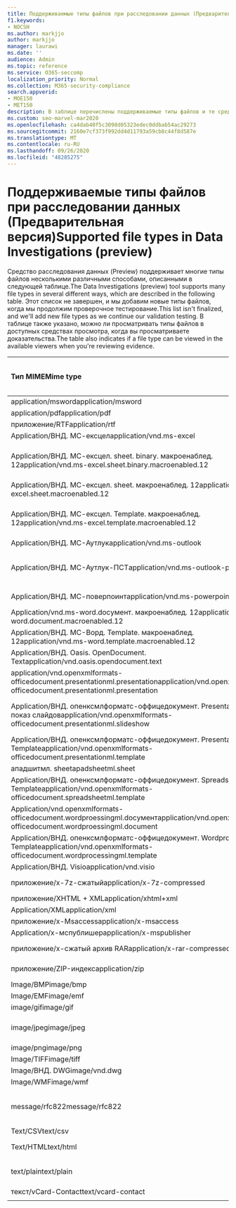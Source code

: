 ```yaml
---
title: Поддерживаемые типы файлов при расследовании данных (Предварительная версия)
f1.keywords:
- NOCSH
ms.author: markjjo
author: markjjo
manager: laurawi
ms.date: ''
audience: Admin
ms.topic: reference
ms.service: O365-seccomp
localization_priority: Normal
ms.collection: M365-security-compliance
search.appverid:
- MOE150
- MET150
description: В таблице перечислены поддерживаемые типы файлов и те средства просмотра, которые они могут просматривать при расследовании данных (Предварительная версия).
ms.custom: seo-marvel-mar2020
ms.openlocfilehash: ca4dab40f5c3098d05323edec0ddbab54ac29273
ms.sourcegitcommit: 2160e7cf373f992dd4d11793a59cb8c44f8d587e
ms.translationtype: MT
ms.contentlocale: ru-RU
ms.lasthandoff: 09/26/2020
ms.locfileid: "48285275"
---
```

# <a name="supported-file-types-in-data-investigations-preview"></a><span data-ttu-id="6b110-103">Поддерживаемые типы файлов при расследовании данных (Предварительная версия)</span><span class="sxs-lookup"><span data-stu-id="6b110-103">Supported file types in Data Investigations (preview)</span></span>

<span data-ttu-id="6b110-104">Средство расследования данных (Preview) поддерживает многие типы файлов несколькими различными способами, описанными в следующей таблице.</span><span class="sxs-lookup"><span data-stu-id="6b110-104">The Data Investigations (preview) tool supports many file types in several different ways, which are described in the following table.</span></span> <span data-ttu-id="6b110-105">Этот список не завершен, и мы добавим новые типы файлов, когда мы продолжим проверочное тестирование.</span><span class="sxs-lookup"><span data-stu-id="6b110-105">This list isn't finalized, and we'll add new file types as we continue our validation testing.</span></span> <span data-ttu-id="6b110-106">В таблице также указано, можно ли просматривать типы файлов в доступных средствах просмотра, когда вы просматриваете доказательства.</span><span class="sxs-lookup"><span data-stu-id="6b110-106">The table also indicates if a file type can be viewed in the available viewers when you're reviewing evidence.</span></span>

| <span data-ttu-id="6b110-107">Тип MIME</span><span class="sxs-lookup"><span data-stu-id="6b110-107">Mime type</span></span> | <span data-ttu-id="6b110-108">Класс File</span><span class="sxs-lookup"><span data-stu-id="6b110-108">File class</span></span> | <span data-ttu-id="6b110-109">Встроенное средство просмотра</span><span class="sxs-lookup"><span data-stu-id="6b110-109">Native viewer</span></span> | <span data-ttu-id="6b110-110">Средство просмотра текста</span><span class="sxs-lookup"><span data-stu-id="6b110-110">Text viewer</span></span> | <span data-ttu-id="6b110-111">Средство просмотра примечаний</span><span class="sxs-lookup"><span data-stu-id="6b110-111">Annotate viewer</span></span> | <span data-ttu-id="6b110-112">Извлечение контейнера</span><span class="sxs-lookup"><span data-stu-id="6b110-112">Container extraction</span></span> | <span data-ttu-id="6b110-113">Расширения</span><span class="sxs-lookup"><span data-stu-id="6b110-113">Extensions</span></span> |
|:------|:------|:------|:------|:------|:------|:------|
|<span data-ttu-id="6b110-114">application/msword</span><span class="sxs-lookup"><span data-stu-id="6b110-114">application/msword</span></span> | <span data-ttu-id="6b110-115">Документ</span><span class="sxs-lookup"><span data-stu-id="6b110-115">Document</span></span> | <span data-ttu-id="6b110-116">Да</span><span class="sxs-lookup"><span data-stu-id="6b110-116">Yes</span></span> | <span data-ttu-id="6b110-117">Да</span><span class="sxs-lookup"><span data-stu-id="6b110-117">Yes</span></span> | <span data-ttu-id="6b110-118">Да</span><span class="sxs-lookup"><span data-stu-id="6b110-118">Yes</span></span> | <span data-ttu-id="6b110-119">Нет</span><span class="sxs-lookup"><span data-stu-id="6b110-119">No</span></span> | <span data-ttu-id="6b110-120">. doc;. dat</span><span class="sxs-lookup"><span data-stu-id="6b110-120">.doc; .dat</span></span> |
|<span data-ttu-id="6b110-121">application/pdf</span><span class="sxs-lookup"><span data-stu-id="6b110-121">application/pdf</span></span> | <span data-ttu-id="6b110-122">Документ</span><span class="sxs-lookup"><span data-stu-id="6b110-122">Document</span></span> | <span data-ttu-id="6b110-123">Да</span><span class="sxs-lookup"><span data-stu-id="6b110-123">Yes</span></span> | <span data-ttu-id="6b110-124">Да</span><span class="sxs-lookup"><span data-stu-id="6b110-124">Yes</span></span> | <span data-ttu-id="6b110-125">Да</span><span class="sxs-lookup"><span data-stu-id="6b110-125">Yes</span></span> | <span data-ttu-id="6b110-126">Нет</span><span class="sxs-lookup"><span data-stu-id="6b110-126">No</span></span> | <span data-ttu-id="6b110-127">PDF</span><span class="sxs-lookup"><span data-stu-id="6b110-127">.pdf</span></span> |
|<span data-ttu-id="6b110-128">приложение/RTF</span><span class="sxs-lookup"><span data-stu-id="6b110-128">application/rtf</span></span> | <span data-ttu-id="6b110-129">Документ</span><span class="sxs-lookup"><span data-stu-id="6b110-129">Document</span></span> | <span data-ttu-id="6b110-130">Да</span><span class="sxs-lookup"><span data-stu-id="6b110-130">Yes</span></span> | <span data-ttu-id="6b110-131">Да</span><span class="sxs-lookup"><span data-stu-id="6b110-131">Yes</span></span> | <span data-ttu-id="6b110-132">Да</span><span class="sxs-lookup"><span data-stu-id="6b110-132">Yes</span></span> | <span data-ttu-id="6b110-133">Нет</span><span class="sxs-lookup"><span data-stu-id="6b110-133">No</span></span> | <span data-ttu-id="6b110-134">RTF; DOC</span><span class="sxs-lookup"><span data-stu-id="6b110-134">.rtf; .doc</span></span> |
|<span data-ttu-id="6b110-135">Application/ВНД. МС-ексцел</span><span class="sxs-lookup"><span data-stu-id="6b110-135">application/vnd.ms-excel</span></span> | <span data-ttu-id="6b110-136">Документ</span><span class="sxs-lookup"><span data-stu-id="6b110-136">Document</span></span> | <span data-ttu-id="6b110-137">Да</span><span class="sxs-lookup"><span data-stu-id="6b110-137">Yes</span></span> | <span data-ttu-id="6b110-138">Да</span><span class="sxs-lookup"><span data-stu-id="6b110-138">Yes</span></span> | <span data-ttu-id="6b110-139">Да</span><span class="sxs-lookup"><span data-stu-id="6b110-139">Yes</span></span> | <span data-ttu-id="6b110-140">Нет</span><span class="sxs-lookup"><span data-stu-id="6b110-140">No</span></span> | <span data-ttu-id="6b110-141">XLS; dat</span><span class="sxs-lookup"><span data-stu-id="6b110-141">.xls; .dat</span></span> |
|<span data-ttu-id="6b110-142">Application/ВНД. МС-ексцел. sheet. binary. макроенаблед. 12</span><span class="sxs-lookup"><span data-stu-id="6b110-142">application/vnd.ms-excel.sheet.binary.macroenabled.12</span></span> | <span data-ttu-id="6b110-143">Производительность и формат открытого документа</span><span class="sxs-lookup"><span data-stu-id="6b110-143">Productivity / Open Document Format</span></span> | <span data-ttu-id="6b110-144">Да</span><span class="sxs-lookup"><span data-stu-id="6b110-144">Yes</span></span> | <span data-ttu-id="6b110-145">Да</span><span class="sxs-lookup"><span data-stu-id="6b110-145">Yes</span></span> | <span data-ttu-id="6b110-146">Нет</span><span class="sxs-lookup"><span data-stu-id="6b110-146">No</span></span> | <span data-ttu-id="6b110-147">Нет</span><span class="sxs-lookup"><span data-stu-id="6b110-147">No</span></span> | <span data-ttu-id="6b110-148">. xlsb</span><span class="sxs-lookup"><span data-stu-id="6b110-148">.xlsb</span></span> |
|<span data-ttu-id="6b110-149">Application/ВНД. МС-ексцел. sheet. макроенаблед. 12</span><span class="sxs-lookup"><span data-stu-id="6b110-149">application/vnd.ms-excel.sheet.macroenabled.12</span></span> | <span data-ttu-id="6b110-150">Документ</span><span class="sxs-lookup"><span data-stu-id="6b110-150">Document</span></span> | <span data-ttu-id="6b110-151">Да</span><span class="sxs-lookup"><span data-stu-id="6b110-151">Yes</span></span> | <span data-ttu-id="6b110-152">Да</span><span class="sxs-lookup"><span data-stu-id="6b110-152">Yes</span></span> | <span data-ttu-id="6b110-153">Да</span><span class="sxs-lookup"><span data-stu-id="6b110-153">Yes</span></span> | <span data-ttu-id="6b110-154">Нет</span><span class="sxs-lookup"><span data-stu-id="6b110-154">No</span></span> | <span data-ttu-id="6b110-155">. xlsm</span><span class="sxs-lookup"><span data-stu-id="6b110-155">.xlsm</span></span> |
|<span data-ttu-id="6b110-156">Application/ВНД. МС-ексцел. Template. макроенаблед. 12</span><span class="sxs-lookup"><span data-stu-id="6b110-156">application/vnd.ms-excel.template.macroenabled.12</span></span> | <span data-ttu-id="6b110-157">Производительность и формат открытого документа</span><span class="sxs-lookup"><span data-stu-id="6b110-157">Productivity / Open Document Format</span></span> | <span data-ttu-id="6b110-158">Нет</span><span class="sxs-lookup"><span data-stu-id="6b110-158">No</span></span> | <span data-ttu-id="6b110-159">Да</span><span class="sxs-lookup"><span data-stu-id="6b110-159">Yes</span></span> | <span data-ttu-id="6b110-160">Нет</span><span class="sxs-lookup"><span data-stu-id="6b110-160">No</span></span> | <span data-ttu-id="6b110-161">Нет</span><span class="sxs-lookup"><span data-stu-id="6b110-161">No</span></span> | <span data-ttu-id="6b110-162">. xltm</span><span class="sxs-lookup"><span data-stu-id="6b110-162">.xltm</span></span> |
|<span data-ttu-id="6b110-163">Application/ВНД. МС-Аутлук</span><span class="sxs-lookup"><span data-stu-id="6b110-163">application/vnd.ms-outlook</span></span> | <span data-ttu-id="6b110-164">Эффективность</span><span class="sxs-lookup"><span data-stu-id="6b110-164">Productivity</span></span> | <span data-ttu-id="6b110-165">Нет</span><span class="sxs-lookup"><span data-stu-id="6b110-165">No</span></span> | <span data-ttu-id="6b110-166">Нет</span><span class="sxs-lookup"><span data-stu-id="6b110-166">No</span></span> | <span data-ttu-id="6b110-167">Нет</span><span class="sxs-lookup"><span data-stu-id="6b110-167">No</span></span> | <span data-ttu-id="6b110-168">Нет</span><span class="sxs-lookup"><span data-stu-id="6b110-168">No</span></span> | <span data-ttu-id="6b110-169">. MSG</span><span class="sxs-lookup"><span data-stu-id="6b110-169">.msg</span></span> |
|<span data-ttu-id="6b110-170">Application/ВНД. МС-Аутлук-ПСТ</span><span class="sxs-lookup"><span data-stu-id="6b110-170">application/vnd.ms-outlook-pst</span></span> | <span data-ttu-id="6b110-171">Производительность и совместная работа</span><span class="sxs-lookup"><span data-stu-id="6b110-171">Productivity / Collaboration</span></span> | <span data-ttu-id="6b110-172">Нет</span><span class="sxs-lookup"><span data-stu-id="6b110-172">No</span></span> | <span data-ttu-id="6b110-173">Нет</span><span class="sxs-lookup"><span data-stu-id="6b110-173">No</span></span> | <span data-ttu-id="6b110-174">Нет</span><span class="sxs-lookup"><span data-stu-id="6b110-174">No</span></span> | <span data-ttu-id="6b110-175">Да</span><span class="sxs-lookup"><span data-stu-id="6b110-175">Yes</span></span> | <span data-ttu-id="6b110-176">PST-файл</span><span class="sxs-lookup"><span data-stu-id="6b110-176">.pst</span></span> |
|<span data-ttu-id="6b110-177">Application/ВНД. МС-поверпоинт</span><span class="sxs-lookup"><span data-stu-id="6b110-177">application/vnd.ms-powerpoint</span></span> | <span data-ttu-id="6b110-178">Документ</span><span class="sxs-lookup"><span data-stu-id="6b110-178">Document</span></span> | <span data-ttu-id="6b110-179">Да</span><span class="sxs-lookup"><span data-stu-id="6b110-179">Yes</span></span> | <span data-ttu-id="6b110-180">Да</span><span class="sxs-lookup"><span data-stu-id="6b110-180">Yes</span></span> | <span data-ttu-id="6b110-181">Да</span><span class="sxs-lookup"><span data-stu-id="6b110-181">Yes</span></span> | <span data-ttu-id="6b110-182">Нет</span><span class="sxs-lookup"><span data-stu-id="6b110-182">No</span></span> | <span data-ttu-id="6b110-183">PPT; PPS;. pot</span><span class="sxs-lookup"><span data-stu-id="6b110-183">.ppt; .pps; .pot</span></span> |
|<span data-ttu-id="6b110-184">Application/vnd.ms-word.docумент. макроенаблед. 12</span><span class="sxs-lookup"><span data-stu-id="6b110-184">application/vnd.ms-word.document.macroenabled.12</span></span> | <span data-ttu-id="6b110-185">Документ</span><span class="sxs-lookup"><span data-stu-id="6b110-185">Document</span></span> | <span data-ttu-id="6b110-186">Да</span><span class="sxs-lookup"><span data-stu-id="6b110-186">Yes</span></span> | <span data-ttu-id="6b110-187">Да</span><span class="sxs-lookup"><span data-stu-id="6b110-187">Yes</span></span> | <span data-ttu-id="6b110-188">Да</span><span class="sxs-lookup"><span data-stu-id="6b110-188">Yes</span></span> | <span data-ttu-id="6b110-189">Нет</span><span class="sxs-lookup"><span data-stu-id="6b110-189">No</span></span> | <span data-ttu-id="6b110-190">DOCM</span><span class="sxs-lookup"><span data-stu-id="6b110-190">.docm</span></span> |
|<span data-ttu-id="6b110-191">Application/ВНД. МС-Ворд. Template. макроенаблед. 12</span><span class="sxs-lookup"><span data-stu-id="6b110-191">application/vnd.ms-word.template.macroenabled.12</span></span> | <span data-ttu-id="6b110-192">Документ</span><span class="sxs-lookup"><span data-stu-id="6b110-192">Document</span></span> | <span data-ttu-id="6b110-193">Да</span><span class="sxs-lookup"><span data-stu-id="6b110-193">Yes</span></span> | <span data-ttu-id="6b110-194">Да</span><span class="sxs-lookup"><span data-stu-id="6b110-194">Yes</span></span> | <span data-ttu-id="6b110-195">Да</span><span class="sxs-lookup"><span data-stu-id="6b110-195">Yes</span></span> | <span data-ttu-id="6b110-196">Нет</span><span class="sxs-lookup"><span data-stu-id="6b110-196">No</span></span> | <span data-ttu-id="6b110-197">. dotm</span><span class="sxs-lookup"><span data-stu-id="6b110-197">.dotm</span></span> |
|<span data-ttu-id="6b110-198">Application/ВНД. Oasis. OpenDocument. Text</span><span class="sxs-lookup"><span data-stu-id="6b110-198">application/vnd.oasis.opendocument.text</span></span> | <span data-ttu-id="6b110-199">Документ</span><span class="sxs-lookup"><span data-stu-id="6b110-199">Document</span></span> | <span data-ttu-id="6b110-200">Да</span><span class="sxs-lookup"><span data-stu-id="6b110-200">Yes</span></span> | <span data-ttu-id="6b110-201">Да</span><span class="sxs-lookup"><span data-stu-id="6b110-201">Yes</span></span> | <span data-ttu-id="6b110-202">Да</span><span class="sxs-lookup"><span data-stu-id="6b110-202">Yes</span></span> | <span data-ttu-id="6b110-203">Нет</span><span class="sxs-lookup"><span data-stu-id="6b110-203">No</span></span> | <span data-ttu-id="6b110-204">Detection</span><span class="sxs-lookup"><span data-stu-id="6b110-204">.odt;</span></span>  |
|<span data-ttu-id="6b110-205">application/vnd.openxmlformats-officedocument.presentationml.presentation</span><span class="sxs-lookup"><span data-stu-id="6b110-205">application/vnd.openxmlformats-officedocument.presentationml.presentation</span></span> | <span data-ttu-id="6b110-206">Документ</span><span class="sxs-lookup"><span data-stu-id="6b110-206">Document</span></span> | <span data-ttu-id="6b110-207">Да</span><span class="sxs-lookup"><span data-stu-id="6b110-207">Yes</span></span> | <span data-ttu-id="6b110-208">Да</span><span class="sxs-lookup"><span data-stu-id="6b110-208">Yes</span></span> | <span data-ttu-id="6b110-209">Да</span><span class="sxs-lookup"><span data-stu-id="6b110-209">Yes</span></span> | <span data-ttu-id="6b110-210">Нет</span><span class="sxs-lookup"><span data-stu-id="6b110-210">No</span></span> | <span data-ttu-id="6b110-211">PPTX</span><span class="sxs-lookup"><span data-stu-id="6b110-211">.pptx</span></span> |
|<span data-ttu-id="6b110-212">Application/ВНД. опенксмлформатс-оффицедокумент. PresentationML. показ слайдов</span><span class="sxs-lookup"><span data-stu-id="6b110-212">application/vnd.openxmlformats-officedocument.presentationml.slideshow</span></span> | <span data-ttu-id="6b110-213">Производительность и формат открытого документа</span><span class="sxs-lookup"><span data-stu-id="6b110-213">Productivity / Open Document Format</span></span> | <span data-ttu-id="6b110-214">Да</span><span class="sxs-lookup"><span data-stu-id="6b110-214">Yes</span></span> | <span data-ttu-id="6b110-215">Да</span><span class="sxs-lookup"><span data-stu-id="6b110-215">Yes</span></span> | <span data-ttu-id="6b110-216">Да</span><span class="sxs-lookup"><span data-stu-id="6b110-216">Yes</span></span> | <span data-ttu-id="6b110-217">Нет</span><span class="sxs-lookup"><span data-stu-id="6b110-217">No</span></span> | <span data-ttu-id="6b110-218">. ppsx</span><span class="sxs-lookup"><span data-stu-id="6b110-218">.ppsx</span></span> |
|<span data-ttu-id="6b110-219">Application/ВНД. опенксмлформатс-оффицедокумент. PresentationML. Template</span><span class="sxs-lookup"><span data-stu-id="6b110-219">application/vnd.openxmlformats-officedocument.presentationml.template</span></span> | <span data-ttu-id="6b110-220">Документ</span><span class="sxs-lookup"><span data-stu-id="6b110-220">Document</span></span> | <span data-ttu-id="6b110-221">Да</span><span class="sxs-lookup"><span data-stu-id="6b110-221">Yes</span></span> | <span data-ttu-id="6b110-222">Да</span><span class="sxs-lookup"><span data-stu-id="6b110-222">Yes</span></span> | <span data-ttu-id="6b110-223">Да</span><span class="sxs-lookup"><span data-stu-id="6b110-223">Yes</span></span> | <span data-ttu-id="6b110-224">Нет</span><span class="sxs-lookup"><span data-stu-id="6b110-224">No</span></span> | <span data-ttu-id="6b110-225">. potx</span><span class="sxs-lookup"><span data-stu-id="6b110-225">.potx</span></span> |
| <span data-ttu-id="6b110-226">ападшитмл. sheet</span><span class="sxs-lookup"><span data-stu-id="6b110-226">apadsheetml.sheet</span></span> | <span data-ttu-id="6b110-227">Документ</span><span class="sxs-lookup"><span data-stu-id="6b110-227">Document</span></span> | <span data-ttu-id="6b110-228">Да</span><span class="sxs-lookup"><span data-stu-id="6b110-228">Yes</span></span> | <span data-ttu-id="6b110-229">Да</span><span class="sxs-lookup"><span data-stu-id="6b110-229">Yes</span></span> | <span data-ttu-id="6b110-230">Да</span><span class="sxs-lookup"><span data-stu-id="6b110-230">Yes</span></span> | <span data-ttu-id="6b110-231">Нет</span><span class="sxs-lookup"><span data-stu-id="6b110-231">No</span></span> | <span data-ttu-id="6b110-232">XLSX</span><span class="sxs-lookup"><span data-stu-id="6b110-232">.xlsx</span></span> |
|<span data-ttu-id="6b110-233">Application/ВНД. опенксмлформатс-оффицедокумент. SpreadsheetML. Template</span><span class="sxs-lookup"><span data-stu-id="6b110-233">application/vnd.openxmlformats-officedocument.spreadsheetml.template</span></span> | <span data-ttu-id="6b110-234">Документ</span><span class="sxs-lookup"><span data-stu-id="6b110-234">Document</span></span> | <span data-ttu-id="6b110-235">Да</span><span class="sxs-lookup"><span data-stu-id="6b110-235">Yes</span></span> | <span data-ttu-id="6b110-236">Да</span><span class="sxs-lookup"><span data-stu-id="6b110-236">Yes</span></span> | <span data-ttu-id="6b110-237">Да</span><span class="sxs-lookup"><span data-stu-id="6b110-237">Yes</span></span> | <span data-ttu-id="6b110-238">Нет</span><span class="sxs-lookup"><span data-stu-id="6b110-238">No</span></span> | <span data-ttu-id="6b110-239">. xltx</span><span class="sxs-lookup"><span data-stu-id="6b110-239">.xltx</span></span> |
|<span data-ttu-id="6b110-240">Application/vnd.openxmlformats-officedocument.wordproessingml.docумент</span><span class="sxs-lookup"><span data-stu-id="6b110-240">application/vnd.openxmlformats-officedocument.wordproessingml.document</span></span> | <span data-ttu-id="6b110-241">Документ</span><span class="sxs-lookup"><span data-stu-id="6b110-241">Document</span></span> | <span data-ttu-id="6b110-242">Да</span><span class="sxs-lookup"><span data-stu-id="6b110-242">Yes</span></span> | <span data-ttu-id="6b110-243">Да</span><span class="sxs-lookup"><span data-stu-id="6b110-243">Yes</span></span> | <span data-ttu-id="6b110-244">Да</span><span class="sxs-lookup"><span data-stu-id="6b110-244">Yes</span></span> | <span data-ttu-id="6b110-245">Нет</span><span class="sxs-lookup"><span data-stu-id="6b110-245">No</span></span> | <span data-ttu-id="6b110-246">DOCX</span><span class="sxs-lookup"><span data-stu-id="6b110-246">.docx</span></span> |
|<span data-ttu-id="6b110-247">Application/ВНД. опенксмлформатс-оффицедокумент. WordprocessingML. Template</span><span class="sxs-lookup"><span data-stu-id="6b110-247">application/vnd.openxmlformats-officedocument.wordprocessingml.template</span></span> | <span data-ttu-id="6b110-248">Документ</span><span class="sxs-lookup"><span data-stu-id="6b110-248">Document</span></span> | <span data-ttu-id="6b110-249">Да</span><span class="sxs-lookup"><span data-stu-id="6b110-249">Yes</span></span> | <span data-ttu-id="6b110-250">Да</span><span class="sxs-lookup"><span data-stu-id="6b110-250">Yes</span></span> | <span data-ttu-id="6b110-251">Да</span><span class="sxs-lookup"><span data-stu-id="6b110-251">Yes</span></span> | <span data-ttu-id="6b110-252">Нет</span><span class="sxs-lookup"><span data-stu-id="6b110-252">No</span></span> | <span data-ttu-id="6b110-253">. dotx</span><span class="sxs-lookup"><span data-stu-id="6b110-253">.dotx</span></span> |
|<span data-ttu-id="6b110-254">Application/ВНД. Visio</span><span class="sxs-lookup"><span data-stu-id="6b110-254">application/vnd.visio</span></span> | <span data-ttu-id="6b110-255">Документ</span><span class="sxs-lookup"><span data-stu-id="6b110-255">Document</span></span> | <span data-ttu-id="6b110-256">Да</span><span class="sxs-lookup"><span data-stu-id="6b110-256">Yes</span></span> | <span data-ttu-id="6b110-257">Да</span><span class="sxs-lookup"><span data-stu-id="6b110-257">Yes</span></span> | <span data-ttu-id="6b110-258">Да</span><span class="sxs-lookup"><span data-stu-id="6b110-258">Yes</span></span> | <span data-ttu-id="6b110-259">Нет</span><span class="sxs-lookup"><span data-stu-id="6b110-259">No</span></span> | <span data-ttu-id="6b110-260">. VSD</span><span class="sxs-lookup"><span data-stu-id="6b110-260">.vsd</span></span> |
|<span data-ttu-id="6b110-261">приложение/x-7z-сжатый</span><span class="sxs-lookup"><span data-stu-id="6b110-261">application/x-7z-compressed</span></span> | <span data-ttu-id="6b110-262">Архив/контейнер</span><span class="sxs-lookup"><span data-stu-id="6b110-262">Archive / Container</span></span> | <span data-ttu-id="6b110-263">Нет</span><span class="sxs-lookup"><span data-stu-id="6b110-263">No</span></span> | <span data-ttu-id="6b110-264">Нет</span><span class="sxs-lookup"><span data-stu-id="6b110-264">No</span></span> | <span data-ttu-id="6b110-265">Нет</span><span class="sxs-lookup"><span data-stu-id="6b110-265">No</span></span> | <span data-ttu-id="6b110-266">Да</span><span class="sxs-lookup"><span data-stu-id="6b110-266">Yes</span></span> | <span data-ttu-id="6b110-267">.7z</span><span class="sxs-lookup"><span data-stu-id="6b110-267">.7z</span></span> |
|<span data-ttu-id="6b110-268">приложение/XHTML + XML</span><span class="sxs-lookup"><span data-stu-id="6b110-268">application/xhtml+xml</span></span> | <span data-ttu-id="6b110-269">Документ</span><span class="sxs-lookup"><span data-stu-id="6b110-269">Document</span></span> | <span data-ttu-id="6b110-270">Да</span><span class="sxs-lookup"><span data-stu-id="6b110-270">Yes</span></span> | <span data-ttu-id="6b110-271">Да</span><span class="sxs-lookup"><span data-stu-id="6b110-271">Yes</span></span> | <span data-ttu-id="6b110-272">Да</span><span class="sxs-lookup"><span data-stu-id="6b110-272">Yes</span></span> | <span data-ttu-id="6b110-273">Нет</span><span class="sxs-lookup"><span data-stu-id="6b110-273">No</span></span> | <span data-ttu-id="6b110-274">. XHTML</span><span class="sxs-lookup"><span data-stu-id="6b110-274">.xhtml</span></span> |
|<span data-ttu-id="6b110-275">Application/XML</span><span class="sxs-lookup"><span data-stu-id="6b110-275">application/xml</span></span> | <span data-ttu-id="6b110-276">Документ</span><span class="sxs-lookup"><span data-stu-id="6b110-276">Document</span></span> | <span data-ttu-id="6b110-277">Да</span><span class="sxs-lookup"><span data-stu-id="6b110-277">Yes</span></span> | <span data-ttu-id="6b110-278">Да</span><span class="sxs-lookup"><span data-stu-id="6b110-278">Yes</span></span> | <span data-ttu-id="6b110-279">Да</span><span class="sxs-lookup"><span data-stu-id="6b110-279">Yes</span></span> | <span data-ttu-id="6b110-280">Нет</span><span class="sxs-lookup"><span data-stu-id="6b110-280">No</span></span> | <span data-ttu-id="6b110-281">. XML</span><span class="sxs-lookup"><span data-stu-id="6b110-281">.xml</span></span> |
|<span data-ttu-id="6b110-282">приложение/x-Msaccess</span><span class="sxs-lookup"><span data-stu-id="6b110-282">application/x-msaccess</span></span> | <span data-ttu-id="6b110-283">Документ</span><span class="sxs-lookup"><span data-stu-id="6b110-283">Document</span></span> | <span data-ttu-id="6b110-284">Да</span><span class="sxs-lookup"><span data-stu-id="6b110-284">Yes</span></span> | <span data-ttu-id="6b110-285">Да</span><span class="sxs-lookup"><span data-stu-id="6b110-285">Yes</span></span> | <span data-ttu-id="6b110-286">Да</span><span class="sxs-lookup"><span data-stu-id="6b110-286">Yes</span></span> | <span data-ttu-id="6b110-287">Нет</span><span class="sxs-lookup"><span data-stu-id="6b110-287">No</span></span> | <span data-ttu-id="6b110-288">. mdb</span><span class="sxs-lookup"><span data-stu-id="6b110-288">.mdb</span></span> |
|<span data-ttu-id="6b110-289">Application/x-мспублишер</span><span class="sxs-lookup"><span data-stu-id="6b110-289">application/x-mspublisher</span></span> | <span data-ttu-id="6b110-290">Документ</span><span class="sxs-lookup"><span data-stu-id="6b110-290">Document</span></span> | <span data-ttu-id="6b110-291">Да</span><span class="sxs-lookup"><span data-stu-id="6b110-291">Yes</span></span> | <span data-ttu-id="6b110-292">Да</span><span class="sxs-lookup"><span data-stu-id="6b110-292">Yes</span></span> | <span data-ttu-id="6b110-293">Да</span><span class="sxs-lookup"><span data-stu-id="6b110-293">Yes</span></span> | <span data-ttu-id="6b110-294">Нет</span><span class="sxs-lookup"><span data-stu-id="6b110-294">No</span></span> | <span data-ttu-id="6b110-295">. pub</span><span class="sxs-lookup"><span data-stu-id="6b110-295">.pub</span></span> |
|<span data-ttu-id="6b110-296">приложение/x-сжатый архив RAR</span><span class="sxs-lookup"><span data-stu-id="6b110-296">application/x-rar-compressed</span></span> | <span data-ttu-id="6b110-297">Архив/контейнер</span><span class="sxs-lookup"><span data-stu-id="6b110-297">Archive / Container</span></span> | <span data-ttu-id="6b110-298">Нет</span><span class="sxs-lookup"><span data-stu-id="6b110-298">No</span></span> | <span data-ttu-id="6b110-299">Нет</span><span class="sxs-lookup"><span data-stu-id="6b110-299">No</span></span> | <span data-ttu-id="6b110-300">Нет</span><span class="sxs-lookup"><span data-stu-id="6b110-300">No</span></span> | <span data-ttu-id="6b110-301">Да</span><span class="sxs-lookup"><span data-stu-id="6b110-301">Yes</span></span> | <span data-ttu-id="6b110-302">. rar</span><span class="sxs-lookup"><span data-stu-id="6b110-302">.rar</span></span> |
| <span data-ttu-id="6b110-303">приложение/ZIP-индекс</span><span class="sxs-lookup"><span data-stu-id="6b110-303">application/zip</span></span> | <span data-ttu-id="6b110-304">Архив/контейнер</span><span class="sxs-lookup"><span data-stu-id="6b110-304">Archive / Container</span></span> | <span data-ttu-id="6b110-305">Нет</span><span class="sxs-lookup"><span data-stu-id="6b110-305">No</span></span> | <span data-ttu-id="6b110-306">Нет</span><span class="sxs-lookup"><span data-stu-id="6b110-306">No</span></span> | <span data-ttu-id="6b110-307">Нет</span><span class="sxs-lookup"><span data-stu-id="6b110-307">No</span></span> | <span data-ttu-id="6b110-308">Да</span><span class="sxs-lookup"><span data-stu-id="6b110-308">Yes</span></span> | <span data-ttu-id="6b110-309">ZIP</span><span class="sxs-lookup"><span data-stu-id="6b110-309">.zip</span></span> |
|<span data-ttu-id="6b110-310">Image/BMP</span><span class="sxs-lookup"><span data-stu-id="6b110-310">image/bmp</span></span> | <span data-ttu-id="6b110-311">Изображение</span><span class="sxs-lookup"><span data-stu-id="6b110-311">Image</span></span> | <span data-ttu-id="6b110-312">Да</span><span class="sxs-lookup"><span data-stu-id="6b110-312">Yes</span></span> | <span data-ttu-id="6b110-313">Да</span><span class="sxs-lookup"><span data-stu-id="6b110-313">Yes</span></span> | <span data-ttu-id="6b110-314">Да</span><span class="sxs-lookup"><span data-stu-id="6b110-314">Yes</span></span> | <span data-ttu-id="6b110-315">Нет</span><span class="sxs-lookup"><span data-stu-id="6b110-315">No</span></span> | <span data-ttu-id="6b110-316">BMP</span><span class="sxs-lookup"><span data-stu-id="6b110-316">.bmp</span></span> |
|<span data-ttu-id="6b110-317">Image/EMF</span><span class="sxs-lookup"><span data-stu-id="6b110-317">image/emf</span></span> | <span data-ttu-id="6b110-318">Изображение</span><span class="sxs-lookup"><span data-stu-id="6b110-318">Image</span></span> | <span data-ttu-id="6b110-319">Да</span><span class="sxs-lookup"><span data-stu-id="6b110-319">Yes</span></span> | <span data-ttu-id="6b110-320">Да</span><span class="sxs-lookup"><span data-stu-id="6b110-320">Yes</span></span> | <span data-ttu-id="6b110-321">Да</span><span class="sxs-lookup"><span data-stu-id="6b110-321">Yes</span></span> | <span data-ttu-id="6b110-322">Нет</span><span class="sxs-lookup"><span data-stu-id="6b110-322">No</span></span> | <span data-ttu-id="6b110-323">EMF</span><span class="sxs-lookup"><span data-stu-id="6b110-323">.emf</span></span> |
|<span data-ttu-id="6b110-324">image/gif</span><span class="sxs-lookup"><span data-stu-id="6b110-324">image/gif</span></span> | <span data-ttu-id="6b110-325">Документ</span><span class="sxs-lookup"><span data-stu-id="6b110-325">Document</span></span> | <span data-ttu-id="6b110-326">Да</span><span class="sxs-lookup"><span data-stu-id="6b110-326">Yes</span></span> | <span data-ttu-id="6b110-327">Да</span><span class="sxs-lookup"><span data-stu-id="6b110-327">Yes</span></span> | <span data-ttu-id="6b110-328">Да</span><span class="sxs-lookup"><span data-stu-id="6b110-328">Yes</span></span> | <span data-ttu-id="6b110-329">Нет</span><span class="sxs-lookup"><span data-stu-id="6b110-329">No</span></span> | <span data-ttu-id="6b110-330">GIF</span><span class="sxs-lookup"><span data-stu-id="6b110-330">.gif</span></span> |
|<span data-ttu-id="6b110-331">image/jpeg</span><span class="sxs-lookup"><span data-stu-id="6b110-331">image/jpeg</span></span> | <span data-ttu-id="6b110-332">Изображение</span><span class="sxs-lookup"><span data-stu-id="6b110-332">Image</span></span> | <span data-ttu-id="6b110-333">Да</span><span class="sxs-lookup"><span data-stu-id="6b110-333">Yes</span></span> | <span data-ttu-id="6b110-334">Да</span><span class="sxs-lookup"><span data-stu-id="6b110-334">Yes</span></span> | <span data-ttu-id="6b110-335">Да</span><span class="sxs-lookup"><span data-stu-id="6b110-335">Yes</span></span> | <span data-ttu-id="6b110-336">Нет</span><span class="sxs-lookup"><span data-stu-id="6b110-336">No</span></span> | <span data-ttu-id="6b110-337">JPG;. JPEG;. dat;. жпгт</span><span class="sxs-lookup"><span data-stu-id="6b110-337">.jpg; .jpeg; .dat; .jpgt</span></span> |
|<span data-ttu-id="6b110-338">image/png</span><span class="sxs-lookup"><span data-stu-id="6b110-338">image/png</span></span> | <span data-ttu-id="6b110-339">Изображение</span><span class="sxs-lookup"><span data-stu-id="6b110-339">Image</span></span> | <span data-ttu-id="6b110-340">Да</span><span class="sxs-lookup"><span data-stu-id="6b110-340">Yes</span></span> | <span data-ttu-id="6b110-341">Да</span><span class="sxs-lookup"><span data-stu-id="6b110-341">Yes</span></span> | <span data-ttu-id="6b110-342">Да</span><span class="sxs-lookup"><span data-stu-id="6b110-342">Yes</span></span> | <span data-ttu-id="6b110-343">Нет</span><span class="sxs-lookup"><span data-stu-id="6b110-343">No</span></span> | <span data-ttu-id="6b110-344">PNG</span><span class="sxs-lookup"><span data-stu-id="6b110-344">.png</span></span> |
|<span data-ttu-id="6b110-345">Image/TIFF</span><span class="sxs-lookup"><span data-stu-id="6b110-345">image/tiff</span></span> | <span data-ttu-id="6b110-346">Изображение</span><span class="sxs-lookup"><span data-stu-id="6b110-346">Image</span></span> | <span data-ttu-id="6b110-347">Да</span><span class="sxs-lookup"><span data-stu-id="6b110-347">Yes</span></span> | <span data-ttu-id="6b110-348">Да</span><span class="sxs-lookup"><span data-stu-id="6b110-348">Yes</span></span> | <span data-ttu-id="6b110-349">Да</span><span class="sxs-lookup"><span data-stu-id="6b110-349">Yes</span></span> | <span data-ttu-id="6b110-350">Нет</span><span class="sxs-lookup"><span data-stu-id="6b110-350">No</span></span> | <span data-ttu-id="6b110-351">TIF</span><span class="sxs-lookup"><span data-stu-id="6b110-351">.tif</span></span> |
|<span data-ttu-id="6b110-352">Image/ВНД. DWG</span><span class="sxs-lookup"><span data-stu-id="6b110-352">image/vnd.dwg</span></span> | <span data-ttu-id="6b110-353">Документ</span><span class="sxs-lookup"><span data-stu-id="6b110-353">Document</span></span> | <span data-ttu-id="6b110-354">Да</span><span class="sxs-lookup"><span data-stu-id="6b110-354">Yes</span></span> | <span data-ttu-id="6b110-355">Да</span><span class="sxs-lookup"><span data-stu-id="6b110-355">Yes</span></span> | <span data-ttu-id="6b110-356">Да</span><span class="sxs-lookup"><span data-stu-id="6b110-356">Yes</span></span> | <span data-ttu-id="6b110-357">Нет</span><span class="sxs-lookup"><span data-stu-id="6b110-357">No</span></span> | <span data-ttu-id="6b110-358">DWG;. DXF;</span><span class="sxs-lookup"><span data-stu-id="6b110-358">.dwg; .dxf;</span></span> |
|<span data-ttu-id="6b110-359">Image/WMF</span><span class="sxs-lookup"><span data-stu-id="6b110-359">image/wmf</span></span> | <span data-ttu-id="6b110-360">Документ</span><span class="sxs-lookup"><span data-stu-id="6b110-360">Document</span></span> | <span data-ttu-id="6b110-361">Да</span><span class="sxs-lookup"><span data-stu-id="6b110-361">Yes</span></span> | <span data-ttu-id="6b110-362">Да</span><span class="sxs-lookup"><span data-stu-id="6b110-362">Yes</span></span> | <span data-ttu-id="6b110-363">Да</span><span class="sxs-lookup"><span data-stu-id="6b110-363">Yes</span></span> | <span data-ttu-id="6b110-364">Нет</span><span class="sxs-lookup"><span data-stu-id="6b110-364">No</span></span> | <span data-ttu-id="6b110-365">. WMF</span><span class="sxs-lookup"><span data-stu-id="6b110-365">.wmf</span></span> |
| <span data-ttu-id="6b110-366">message/rfc822</span><span class="sxs-lookup"><span data-stu-id="6b110-366">message/rfc822</span></span> | <span data-ttu-id="6b110-367">Производительность и совместная работа</span><span class="sxs-lookup"><span data-stu-id="6b110-367">Productivity / Collaboration</span></span> | <span data-ttu-id="6b110-368">Нет</span><span class="sxs-lookup"><span data-stu-id="6b110-368">No</span></span> | <span data-ttu-id="6b110-369">Нет</span><span class="sxs-lookup"><span data-stu-id="6b110-369">No</span></span> | <span data-ttu-id="6b110-370">Нет</span><span class="sxs-lookup"><span data-stu-id="6b110-370">No</span></span> | <span data-ttu-id="6b110-371">Нет</span><span class="sxs-lookup"><span data-stu-id="6b110-371">No</span></span> | <span data-ttu-id="6b110-372">EML</span><span class="sxs-lookup"><span data-stu-id="6b110-372">.eml</span></span> |
|<span data-ttu-id="6b110-373">Text/CSV</span><span class="sxs-lookup"><span data-stu-id="6b110-373">text/csv</span></span> | <span data-ttu-id="6b110-374">Документ</span><span class="sxs-lookup"><span data-stu-id="6b110-374">Document</span></span> | <span data-ttu-id="6b110-375">Да</span><span class="sxs-lookup"><span data-stu-id="6b110-375">Yes</span></span> | <span data-ttu-id="6b110-376">Да</span><span class="sxs-lookup"><span data-stu-id="6b110-376">Yes</span></span> | <span data-ttu-id="6b110-377">Да</span><span class="sxs-lookup"><span data-stu-id="6b110-377">Yes</span></span> | <span data-ttu-id="6b110-378">Нет</span><span class="sxs-lookup"><span data-stu-id="6b110-378">No</span></span> | <span data-ttu-id="6b110-379">CSV-файл</span><span class="sxs-lookup"><span data-stu-id="6b110-379">.csv</span></span> |
|<span data-ttu-id="6b110-380">Text/HTML</span><span class="sxs-lookup"><span data-stu-id="6b110-380">text/html</span></span> | <span data-ttu-id="6b110-381">Документ</span><span class="sxs-lookup"><span data-stu-id="6b110-381">Document</span></span> | <span data-ttu-id="6b110-382">Да</span><span class="sxs-lookup"><span data-stu-id="6b110-382">Yes</span></span> | <span data-ttu-id="6b110-383">Да</span><span class="sxs-lookup"><span data-stu-id="6b110-383">Yes</span></span> | <span data-ttu-id="6b110-384">Да</span><span class="sxs-lookup"><span data-stu-id="6b110-384">Yes</span></span> | <span data-ttu-id="6b110-385">Нет</span><span class="sxs-lookup"><span data-stu-id="6b110-385">No</span></span> | <span data-ttu-id="6b110-386">HTML;. shtml;. htm</span><span class="sxs-lookup"><span data-stu-id="6b110-386">.html; .shtml; .htm</span></span> |
|<span data-ttu-id="6b110-387">text/plain</span><span class="sxs-lookup"><span data-stu-id="6b110-387">text/plain</span></span> | <span data-ttu-id="6b110-388">Документ</span><span class="sxs-lookup"><span data-stu-id="6b110-388">Document</span></span> | <span data-ttu-id="6b110-389">Да</span><span class="sxs-lookup"><span data-stu-id="6b110-389">Yes</span></span> | <span data-ttu-id="6b110-390">Да</span><span class="sxs-lookup"><span data-stu-id="6b110-390">Yes</span></span> | <span data-ttu-id="6b110-391">Да</span><span class="sxs-lookup"><span data-stu-id="6b110-391">Yes</span></span> | <span data-ttu-id="6b110-392">Нет</span><span class="sxs-lookup"><span data-stu-id="6b110-392">No</span></span> | <span data-ttu-id="6b110-393">. txt;. CSS;. Con;. pl;. csv;. dat</span><span class="sxs-lookup"><span data-stu-id="6b110-393">.txt; .css;.con; .pl; .csv; .dat</span></span> |
|<span data-ttu-id="6b110-394">текст/vCard-Contact</span><span class="sxs-lookup"><span data-stu-id="6b110-394">text/vcard-contact</span></span> | <span data-ttu-id="6b110-395">Документ</span><span class="sxs-lookup"><span data-stu-id="6b110-395">Document</span></span> | <span data-ttu-id="6b110-396">Да</span><span class="sxs-lookup"><span data-stu-id="6b110-396">Yes</span></span> | <span data-ttu-id="6b110-397">Да</span><span class="sxs-lookup"><span data-stu-id="6b110-397">Yes</span></span> | <span data-ttu-id="6b110-398">Да</span><span class="sxs-lookup"><span data-stu-id="6b110-398">Yes</span></span> | <span data-ttu-id="6b110-399">Нет</span><span class="sxs-lookup"><span data-stu-id="6b110-399">No</span></span> | <span data-ttu-id="6b110-400">. vcf</span><span class="sxs-lookup"><span data-stu-id="6b110-400">.vcf</span></span> |
||||||||
